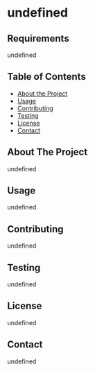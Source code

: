 # undefined

  ## Requirements

  undefined
  
  ## Table of Contents
  
  - [About the Project](#about-the-project)
  - [Usage](#usage)
  - [Contributing](#contributing)
  - [Testing](#testing)
  - [License](#license)
  - [Contact](#contact)
  
  ## About The Project

  undefined

  ## Usage
  
  undefined
  
  ## Contributing
  
  undefined
  
  ## Testing
  
  undefined
  
  ## License
  
  undefined
  
  ## Contact
  
  undefined
